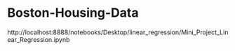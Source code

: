# Boston-Housing-Data
http://localhost:8888/notebooks/Desktop/linear_regression/Mini_Project_Linear_Regression.ipynb
